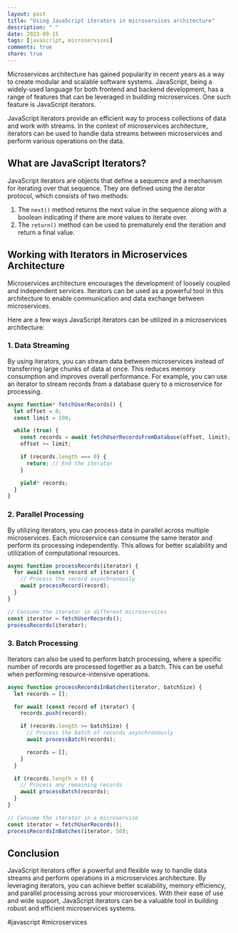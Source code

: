 ```yaml
---
layout: post
title: "Using JavaScript iterators in microservices architecture"
description: " "
date: 2023-09-15
tags: [javascript, microservices]
comments: true
share: true
---
```


Microservices architecture has gained popularity in recent years as a way to create modular and scalable software systems. JavaScript, being a widely-used language for both frontend and backend development, has a range of features that can be leveraged in building microservices. One such feature is JavaScript iterators.

JavaScript iterators provide an efficient way to process collections of data and work with streams. In the context of microservices architecture, iterators can be used to handle data streams between microservices and perform various operations on the data.

## What are JavaScript Iterators?

JavaScript iterators are objects that define a sequence and a mechanism for iterating over that sequence. They are defined using the iterator protocol, which consists of two methods:

1. The `next()` method returns the next value in the sequence along with a boolean indicating if there are more values to iterate over.
2. The `return()` method can be used to prematurely end the iteration and return a final value.

## Working with Iterators in Microservices Architecture

Microservices architecture encourages the development of loosely coupled and independent services. Iterators can be used as a powerful tool in this architecture to enable communication and data exchange between microservices.

Here are a few ways JavaScript iterators can be utilized in a microservices architecture:

### 1. Data Streaming
By using iterators, you can stream data between microservices instead of transferring large chunks of data at once. This reduces memory consumption and improves overall performance. For example, you can use an iterator to stream records from a database query to a microservice for processing.

```javascript
async function* fetchUserRecords() {
  let offset = 0;
  const limit = 100;

  while (true) {
    const records = await fetchUserRecordsFromDatabase(offset, limit);
    offset += limit;

    if (records.length === 0) {
      return; // End the iterator
    }

    yield* records;
  }
}
```

### 2. Parallel Processing
By utilizing iterators, you can process data in parallel across multiple microservices. Each microservice can consume the same iterator and perform its processing independently. This allows for better scalability and utilization of computational resources.

```javascript
async function processRecords(iterator) {
  for await (const record of iterator) {
    // Process the record asynchronously
    await processRecord(record);
  }
}

// Consume the iterator in different microservices
const iterator = fetchUserRecords();
processRecords(iterator);
```

### 3. Batch Processing
Iterators can also be used to perform batch processing, where a specific number of records are processed together as a batch. This can be useful when performing resource-intensive operations.

```javascript
async function processRecordsInBatches(iterator, batchSize) {
  let records = [];

  for await (const record of iterator) {
    records.push(record);

    if (records.length >= batchSize) {
      // Process the batch of records asynchronously
      await processBatch(records);

      records = [];
    }
  }

  if (records.length > 0) {
    // Process any remaining records
    await processBatch(records);
  }
}

// Consume the iterator in a microservice
const iterator = fetchUserRecords();
processRecordsInBatches(iterator, 50);
```

## Conclusion

JavaScript iterators offer a powerful and flexible way to handle data streams and perform operations in a microservices architecture. By leveraging iterators, you can achieve better scalability, memory efficiency, and parallel processing across your microservices. With their ease of use and wide support, JavaScript iterators can be a valuable tool in building robust and efficient microservices systems.

#javascript #microservices